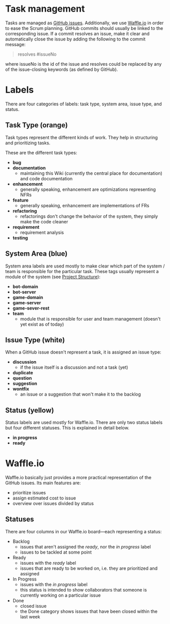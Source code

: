 # Task management

Tasks are managed as [GitHub issues](https://github.com/Zuehlke/HouseOfCards/issues). Additionally, we use
[Waffle.io](https://waffle.io/Zuehlke/HouseOfCards) in order to ease the Scrum planning.
GitHub commits should usually be linked to the corresponding issue. If a commit resolves an issue, make it clear and
automatically close the issue by adding the following to the commit message:
> resolves #issueNo

where issueNo is the id of the issue and resolves could be replaced by any of the issue-closing keywords (as defined by GitHub).

# Labels
There are four categories of labels: task type, system area, issue type, and status.

## Task Type (orange)
Task types represent the different kinds of work. They help in structuring and prioritizing tasks.

These are the different task types:
* **bug**
* **documentation**
  * maintaining this Wiki (currently the central place for documentation) and code documentation
* **enhancement**
  * generally speaking, enhancement are optimizations representing NFRs
* **feature**
  * generally speaking, enhancement are implementations of FRs
* **refactoring**
  * refactorings don't change the behavior of the system, they simply make the code cleaner
* **requirement**
  * requirement analysis
* **testing**

## System Area (blue)
System area labels are used mostly to make clear which part of the system / team is responsible for the particular task.
These tags usually represent a module of the system (see [Project Structure](project_structure.md)):
* **bot-domain**
* **bot-server**
* **game-domain**
* **game-server**
* **game-sever-rest**
* **team**
  * module that is responsible for user and team management (doesn't yet exist as of today)

## Issue Type (white)
When a GitHub issue doesn't represent a task, it is assigned an issue type:
* **discussion**
  * if the issue itself is a discussion and not a task (yet)
* **duplicate**
* **question**
* **suggestion**
* **wontfix**
  * an issue or a suggestion that won't make it to the backlog

## Status (yellow)
Status labels are used mostly for Waffle.io.
There are only two status labels but four different statuses. This is explained in detail below.
* **in progress**
* **ready**

# Waffle.io
Waffle.io basically just provides a more practical representation of the GitHub issues.
Its main features are:
* prioritize issues
* assign estimated cost to issue
* overview over issues divided by status

## Statuses
There are four columns in our Waffle.io board—each representing a status:
* Backlog
  * issues that aren't assigned the _ready_, nor the _in progress_ label
  * issues to be tackled at some point
* Ready
  * issues with the _ready_ label
  * issues that are ready to be worked on, i.e. they are prioritized and assigned
* In Progress
  * issues with the _in progress_ label
  * this status is intended to show collaborators that someone is currently working on a particular issue
* Done
  * closed issue
  * the Done category shows issues that have been closed within the last week

